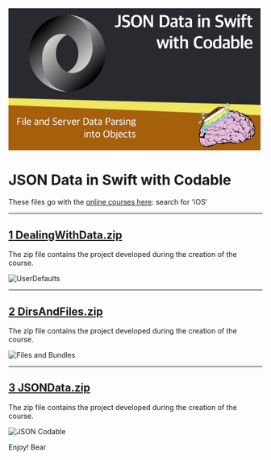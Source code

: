 <img src="https://raw.githubusercontent.com/bearc0025/onlineCourses/main/JSONSwift/icon.png" alt="JSON in Swift" style="width:500px;"/>

# JSON Data in Swift with Codable

These files go with the [online courses here](https://amzn.to/3p0yrZk): search for 'iOS'

<hr/>

## [1 DealingWithData.zip](https://github.com/bearc0025/onlineCourses/raw/main/JSONSwift/1%20DealingWithData.zip)

The zip file contains the project developed during the creation of the course.

<img src="https://s3.amazonaws.com/CAPS-SSE/soju/97aa/91573668-b4ef-4439-943d-480dc5b16c4c/SOJU_IMAGE?versionId=6d.BF2vtaFb_0NC_OfkDVBDdeuAPimZm&X-Amz-Algorithm=AWS4-HMAC-SHA256&X-Amz-Date=20220811T120244Z&X-Amz-SignedHeaders=host&X-Amz-Expires=7200&X-Amz-Credential=AKIAWBV6LQ4QPLOTC37V%2F20220811%2Fus-east-1%2Fs3%2Faws4_request&X-Amz-Signature=123be42132f9f128b0a106c9139476d0c0df1f4b61a0cd27bc99e40dcae507b7" 
     alt="UserDefaults" style="width:400px;"/>

<hr/>

## [2 DirsAndFiles.zip](https://github.com/bearc0025/onlineCourses/raw/main/JSONSwift/2%20DirsAndFiles.zip)

The zip file contains the project developed during the creation of the course.

<img src="https://s3.amazonaws.com/CAPS-SSE/soju/46b0/cc3fbfdd-e76d-4ac8-96dd-c6efadbc6f00/SOJU_IMAGE?versionId=50iRdrUjjyB8YMsEGwvn1jVShPbe21S6&X-Amz-Algorithm=AWS4-HMAC-SHA256&X-Amz-Date=20220811T120345Z&X-Amz-SignedHeaders=host&X-Amz-Expires=7200&X-Amz-Credential=AKIAWBV6LQ4QPLOTC37V%2F20220811%2Fus-east-1%2Fs3%2Faws4_request&X-Amz-Signature=2122f4a6c5fbd1955a5f1f98a8fb3e587f2a3607e97254c0bfa1bba9ee4a3706" 
     alt="Files and Bundles" style="width:400px;"/>

<hr/>

## [3 JSONData.zip](https://github.com/bearc0025/onlineCourses/raw/main/JSONSwift/3%20JSONData.zip)

The zip file contains the project developed during the creation of the course.

<img src="https://s3.amazonaws.com/CAPS-SSE/soju/a4cd/bbf170f7-e58e-41aa-af86-087f98993b21/SOJU_IMAGE?versionId=Jp0loxOr.RsjTnk7zWUErtrXjdUiPn9F&X-Amz-Algorithm=AWS4-HMAC-SHA256&X-Amz-Date=20220811T120535Z&X-Amz-SignedHeaders=host&X-Amz-Expires=7200&X-Amz-Credential=AKIAWBV6LQ4QPLOTC37V%2F20220811%2Fus-east-1%2Fs3%2Faws4_request&X-Amz-Signature=3186c03bd8bfe472517f3121ed1d5bccdfc88a75b8e4261e04af96bbacc48a04" 
     alt="JSON Codable" style="width:400px;"/>

Enjoy!
Bear

